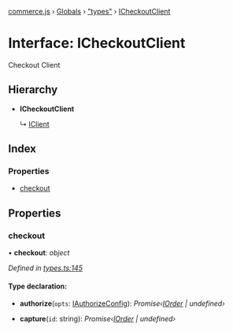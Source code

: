 [commerce.js](../README.md) › [Globals](../globals.md) › ["types"](../modules/_types_.md) › [ICheckoutClient](_types_.icheckoutclient.md)

# Interface: ICheckoutClient

Checkout Client

## Hierarchy

* **ICheckoutClient**

  ↳ [IClient](_types_.iclient.md)

## Index

### Properties

* [checkout](_types_.icheckoutclient.md#checkout)

## Properties

###  checkout

• **checkout**: *object*

*Defined in [types.ts:145](https://github.com/shopjs/commerce.js/blob/3242f16/src/types.ts#L145)*

#### Type declaration:

* **authorize**(`opts`: [IAuthorizeConfig](_types_.iauthorizeconfig.md)): *Promise‹[IOrder](_types_.iorder.md) | undefined›*

* **capture**(`id`: string): *Promise‹[IOrder](_types_.iorder.md) | undefined›*
